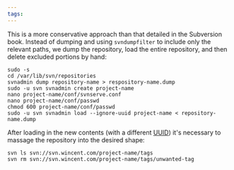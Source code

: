 ```yaml
---
tags: 
---
```


This is a more conservative approach than that detailed in the Subversion book. Instead of dumping and using `svndumpfilter` to include only the relevant paths, we dump the repository, load the entire repository, and then delete excluded portions by hand:

    sudo -s
    cd /var/lib/svn/repositories
    svnadmin dump repository-name > respository-name.dump
    sudo -u svn svnadmin create project-name
    nano project-name/conf/svnserve.conf 
    nano project-name/conf/passwd 
    chmod 600 project-name/conf/passwd 
    sudo -u svn svnadmin load --ignore-uuid project-name < repository-name.dump

After loading in the new contents (with a different [UUID](/wiki/UUID)) it's necessary to massage the repository into the desired shape:

    svn ls svn://svn.wincent.com/project-name/tags
    svn rm svn://svn.wincent.com/project-name/tags/unwanted-tag
